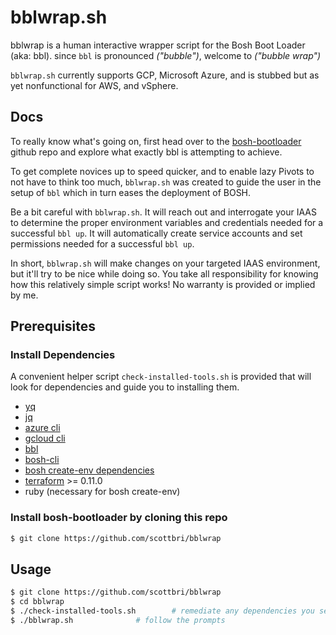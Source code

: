 # bblwrap.sh
bblwrap is a human interactive wrapper script for the Bosh Boot Loader (aka: bbl).
since `bbl` is pronounced *("bubble")*, welcome to *("bubble wrap")*

`bblwrap.sh` currently supports GCP, Microsoft Azure, and is stubbed but as yet nonfunctional for AWS, and vSphere.

## Docs
To really know what's going on, first head over to the [bosh-bootloader](https://github.com/cloudfoundry/bosh-bootloader) github repo and explore what exactly bbl is attempting to achieve.

To get complete novices up to speed quicker, and to enable lazy Pivots to not have to think too much, `bblwrap.sh` was created to guide the user in the setup of `bbl` which in turn eases the deployment of BOSH.

Be a bit careful with `bblwrap.sh`.  It will reach out and interrogate your IAAS to determine the proper environment variables and credentials needed for a successful `bbl up`.  It will automatically create service accounts and set permissions needed for a successful `bbl up`.

In short, `bblwrap.sh` will make changes on your targeted IAAS environment, but it'll try to be nice while doing so.  You take all responsibility for knowing how this relatively simple script works!  No warranty is provided or implied by me.  

## Prerequisites

### Install Dependencies

A convenient helper script `check-installed-tools.sh` is provided that will look for dependencies and guide you to installing them.
- [yq](https://github.com/mikefarah/yq)
- [jq](https://github.com/stedolan/jq)
- [azure cli](https://docs.microsoft.com/en-us/cli/azure/install-azure-cli-apt?view=azure-cli-latest)
- [gcloud cli](https://cloud.google.com/sdk/docs/quickstarts)
- [bbl](https://github.com/cloudfoundry/bosh-bootloader/releases)
- [bosh-cli](https://bosh.io/docs/cli-v2.html)
- [bosh create-env dependencies](https://bosh.io/docs/cli-env-deps.html)
- [terraform](https://www.terraform.io/downloads.html) >= 0.11.0
- ruby (necessary for bosh create-env)

### Install bosh-bootloader by cloning this repo

```sh
$ git clone https://github.com/scottbri/bblwrap
```

## Usage

```sh
$ git clone https://github.com/scottbri/bblwrap
$ cd bblwrap
$ ./check-installed-tools.sh 		# remediate any dependencies you see
$ ./bblwrap.sh				# follow the prompts
```
